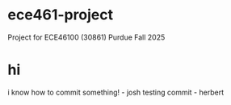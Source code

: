 # ece461-project
Project for ECE46100 (30861) Purdue Fall 2025

# hi
i know how to commit something! - josh
testing commit - herbert
